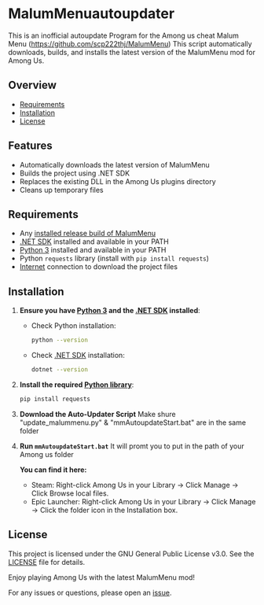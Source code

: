 # MalumMenuautoupdater
This is an inofficial autoupdate Program for the Among us cheat Malum Menu (https://github.com/scp222thj/MalumMenu)
This script automatically downloads, builds, and installs the latest version of the MalumMenu mod for Among Us.

## Overview

- [Requirements](#requirements)
- [Installation](#installation)
- [License](#license)



## Features

- Automatically downloads the latest version of MalumMenu
- Builds the project using .NET SDK
- Replaces the existing DLL in the Among Us plugins directory
- Cleans up temporary files

## Requirements

- Any [installed release build of MalumMenu](https://github.com/scp222thj/MalumMenu/releases/)
- [.NET SDK](https://dotnet.microsoft.com/download) installed and available in your PATH
- [Python 3](https://www.python.org/downloads/) installed and available in your PATH
- Python `requests` library (install with `pip install requests`)
- [Internet](https://en.wikipedia.org/wiki/Internet) connection to download the project files

## Installation

1. **Ensure you have [Python 3](https://www.python.org/downloads/) and the [.NET SDK](https://dotnet.microsoft.com/download) installed**:
   - Check Python installation:
     ```sh
     python --version
     ```
   - Check [.NET SDK](https://dotnet.microsoft.com/download) installation:
     ```sh
     dotnet --version
     ```

2. **Install the required [Python library](https://packaging.python.org/en/latest/tutorials/installing-packages/)**:
   ```sh
   pip install requests

3. **Download the Auto-Updater Script**
   Make shure "update_malummenu.py" & "mmAutoupdateStart.bat" are in the same folder

4. **Run `mmAutoupdateStart.bat`**
   It will promt you to put in the path of your Among us folder
   
   **You can find it here:**
   - Steam: Right-click Among Us in your Library → Click Manage → Click Browse local files.
   - Epic Launcher: Right-click Among Us in your Library → Click Manage → Click the folder icon in the Installation box.

## License
This project is licensed under the GNU General Public License v3.0. See the [LICENSE](https://github.com/Baumdc/MalumMenuautoupdater/blob/main/LICENSE) file for details.

Enjoy playing Among Us with the latest MalumMenu mod!

For any issues or questions, please open an [issue](https://github.com/scp222thj/MalumMenu/issues).

